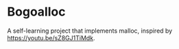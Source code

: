 # Bogoalloc

A self-learning project that implements malloc, inspired by
https://youtu.be/sZ8GJ1TiMdk.

